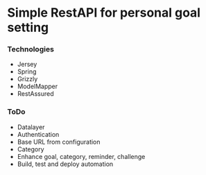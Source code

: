 # Simple RestAPI for personal goal setting

### Technologies
* Jersey
* Spring
* Grizzly
* ModelMapper
* RestAssured

### ToDo
* Datalayer
* Authentication
* Base URL from configuration
* Category
* Enhance goal, category, reminder, challenge
* Build, test and deploy automation

